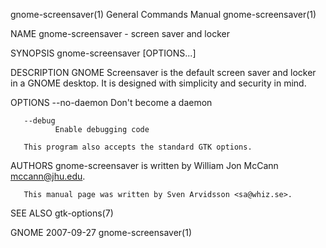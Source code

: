 gnome-screensaver(1)                                          General Commands Manual                                         gnome-screensaver(1)

NAME
       gnome-screensaver - screen saver and locker

SYNOPSIS
       gnome-screensaver [OPTIONS...]

DESCRIPTION
       GNOME Screensaver is the default screen saver and locker in a GNOME desktop. It is designed with simplicity and security in mind.

OPTIONS
       --no-daemon
              Don't become a daemon

       --debug
              Enable debugging code

       This program also accepts the standard GTK options.

AUTHORS
       gnome-screensaver is written by William Jon McCann <mccann@jhu.edu>.

       This manual page was written by Sven Arvidsson <sa@whiz.se>.

SEE ALSO
       gtk-options(7)

GNOME                                                               2007-09-27                                                gnome-screensaver(1)
